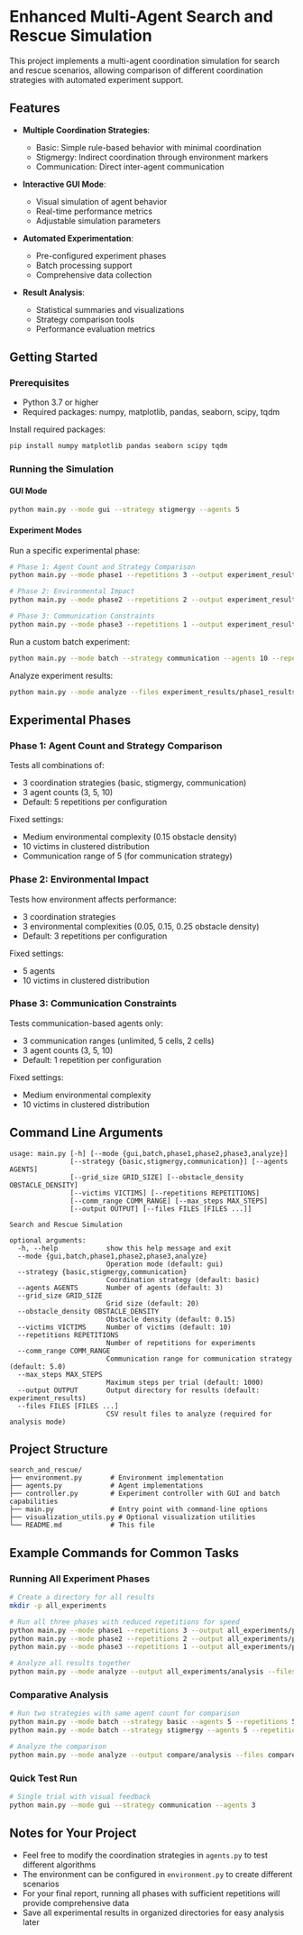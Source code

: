 # Enhanced Multi-Agent Search and Rescue Simulation

This project implements a multi-agent coordination simulation for search and rescue scenarios, allowing comparison of different coordination strategies with automated experiment support.

## Features

- **Multiple Coordination Strategies**:
  - Basic: Simple rule-based behavior with minimal coordination
  - Stigmergy: Indirect coordination through environment markers
  - Communication: Direct inter-agent communication

- **Interactive GUI Mode**:
  - Visual simulation of agent behavior
  - Real-time performance metrics
  - Adjustable simulation parameters

- **Automated Experimentation**:
  - Pre-configured experiment phases
  - Batch processing support
  - Comprehensive data collection

- **Result Analysis**:
  - Statistical summaries and visualizations
  - Strategy comparison tools
  - Performance evaluation metrics

## Getting Started

### Prerequisites

- Python 3.7 or higher
- Required packages: numpy, matplotlib, pandas, seaborn, scipy, tqdm

Install required packages:
```bash
pip install numpy matplotlib pandas seaborn scipy tqdm
```

### Running the Simulation

#### GUI Mode

```bash
python main.py --mode gui --strategy stigmergy --agents 5
```

#### Experiment Modes

Run a specific experimental phase:
```bash
# Phase 1: Agent Count and Strategy Comparison
python main.py --mode phase1 --repetitions 3 --output experiment_results/phase1

# Phase 2: Environmental Impact
python main.py --mode phase2 --repetitions 2 --output experiment_results/phase2

# Phase 3: Communication Constraints
python main.py --mode phase3 --repetitions 1 --output experiment_results/phase3
```

Run a custom batch experiment:
```bash
python main.py --mode batch --strategy communication --agents 10 --repetitions 5
```

Analyze experiment results:
```bash
python main.py --mode analyze --files experiment_results/phase1_results_*.csv experiment_results/phase2_results_*.csv
```

## Experimental Phases

### Phase 1: Agent Count and Strategy Comparison
Tests all combinations of:
- 3 coordination strategies (basic, stigmergy, communication)
- 3 agent counts (3, 5, 10)
- Default: 5 repetitions per configuration

Fixed settings:
- Medium environmental complexity (0.15 obstacle density)
- 10 victims in clustered distribution
- Communication range of 5 (for communication strategy)

### Phase 2: Environmental Impact
Tests how environment affects performance:
- 3 coordination strategies
- 3 environmental complexities (0.05, 0.15, 0.25 obstacle density)
- Default: 3 repetitions per configuration

Fixed settings:
- 5 agents
- 10 victims in clustered distribution

### Phase 3: Communication Constraints
Tests communication-based agents only:
- 3 communication ranges (unlimited, 5 cells, 2 cells)
- 3 agent counts (3, 5, 10)
- Default: 1 repetition per configuration

Fixed settings:
- Medium environmental complexity
- 10 victims in clustered distribution

## Command Line Arguments

```
usage: main.py [-h] [--mode {gui,batch,phase1,phase2,phase3,analyze}]
               [--strategy {basic,stigmergy,communication}] [--agents AGENTS]
               [--grid_size GRID_SIZE] [--obstacle_density OBSTACLE_DENSITY]
               [--victims VICTIMS] [--repetitions REPETITIONS]
               [--comm_range COMM_RANGE] [--max_steps MAX_STEPS]
               [--output OUTPUT] [--files FILES [FILES ...]]

Search and Rescue Simulation

optional arguments:
  -h, --help            show this help message and exit
  --mode {gui,batch,phase1,phase2,phase3,analyze}
                        Operation mode (default: gui)
  --strategy {basic,stigmergy,communication}
                        Coordination strategy (default: basic)
  --agents AGENTS       Number of agents (default: 3)
  --grid_size GRID_SIZE
                        Grid size (default: 20)
  --obstacle_density OBSTACLE_DENSITY
                        Obstacle density (default: 0.15)
  --victims VICTIMS     Number of victims (default: 10)
  --repetitions REPETITIONS
                        Number of repetitions for experiments
  --comm_range COMM_RANGE
                        Communication range for communication strategy (default: 5.0)
  --max_steps MAX_STEPS
                        Maximum steps per trial (default: 1000)
  --output OUTPUT       Output directory for results (default: experiment_results)
  --files FILES [FILES ...]
                        CSV result files to analyze (required for analysis mode)
```

## Project Structure

```
search_and_rescue/
├── environment.py       # Environment implementation
├── agents.py            # Agent implementations
├── controller.py        # Experiment controller with GUI and batch capabilities
├── main.py              # Entry point with command-line options
├── visualization_utils.py # Optional visualization utilities
└── README.md            # This file
```

## Example Commands for Common Tasks

### Running All Experiment Phases

```bash
# Create a directory for all results
mkdir -p all_experiments

# Run all three phases with reduced repetitions for speed
python main.py --mode phase1 --repetitions 3 --output all_experiments/phase1
python main.py --mode phase2 --repetitions 2 --output all_experiments/phase2
python main.py --mode phase3 --repetitions 1 --output all_experiments/phase3

# Analyze all results together
python main.py --mode analyze --output all_experiments/analysis --files all_experiments/phase*/*.csv
```

### Comparative Analysis

```bash
# Run two strategies with same agent count for comparison
python main.py --mode batch --strategy basic --agents 5 --repetitions 5 --output compare/basic
python main.py --mode batch --strategy stigmergy --agents 5 --repetitions 5 --output compare/stigmergy

# Analyze the comparison
python main.py --mode analyze --output compare/analysis --files compare/basic/*.csv compare/stigmergy/*.csv
```

### Quick Test Run

```bash
# Single trial with visual feedback
python main.py --mode gui --strategy communication --agents 3
```

## Notes for Your Project

- Feel free to modify the coordination strategies in `agents.py` to test different algorithms
- The environment can be configured in `environment.py` to create different scenarios
- For your final report, running all phases with sufficient repetitions will provide comprehensive data
- Save all experimental results in organized directories for easy analysis later